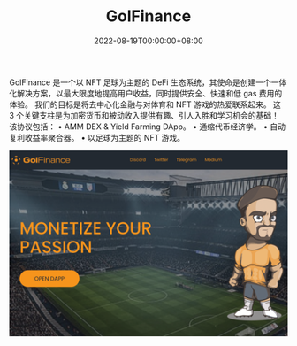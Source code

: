 ﻿---
title: "GolFinance"
description: "GolFinance 是一个以 NFT 足球为主题的 DeFi 生态系统，其使命是创建一个多合一的解决方案，在享受乐趣的同时最大限度地提高用户收益！"
date: 2022-08-19T00:00:00+08:00
lastmod: 2022-08-19T00:00:00+08:00
draft: false
authors: ["boogArno"]
featuredImage: "golfinance.png"
tags: ["DeFi","GolFinance"]
categories: ["nfts"]
nfts: ["DeFi"]
blockchain: "BSC"
website: "https://dappradar.com/"
twitter: "https://twitter.com/FinanceGol"
discord: ""
telegram: "https://t.me/golfinance"
github: ""
youtube: ""
twitch: ""
facebook: ""
instagram: ""
reddit: ""
medium: ""
steam: ""
gitbook: ""
googleplay: ""
appstore: ""
status: "Live"
weight: 
lightgallery: true
toc: true
pinned: false
recommend: false
recommend1: false
---
GolFinance 是一个以 NFT 足球为主题的 DeFi 生态系统，其使命是创建一个一体化解决方案，以最大限度地提高用户收益，同时提供安全、快速和低 gas 费用的体验。
我们的目标是将去中心化金融与对体育和 NFT 游戏的热爱联系起来。 这 3 个关键支柱是为加密货币和被动收入提供有趣、引人入胜和学习机会的基础！
该协议包括：
• AMM DEX & Yield Farming DApp。
• 通缩代币经济学。
• 自动复利收益率聚合器。
• 以足球为主题的 NFT 游戏。

![golfinance-dapp-defi-bsc-image1_41ed13439d912e6b53d38116cca32d14](golfinance-dapp-defi-bsc-image1_41ed13439d912e6b53d38116cca32d14.png)
